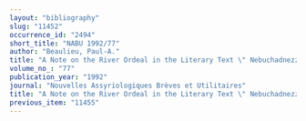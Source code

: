 ```yaml
---
layout: "bibliography"
slug: "11452"
occurrence_id: "2494"
short_title: "NABU 1992/77"
author: "Beaulieu, Paul-A."
title: "A Note on the River Ordeal in the Literary Text \" Nebuchadnezzar King of Justice\""
volume_no_: "77"
publication_year: "1992"
journal: "Nouvelles Assyriologiques Brèves et Utilitaires"
title: "A Note on the River Ordeal in the Literary Text \" Nebuchadnezzar King of Justice\""
previous_item: "11455"
---
```


